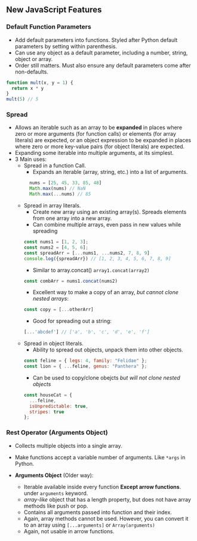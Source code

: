 ## New JavaScript Features

### Default Function Parameters
* Add default parameters into functions. Styled after Python default parameters by setting within parenthesis.
* Can use any object as a default parameter, including a number, string, object or array.
* Order still matters. Must also ensure any default parameters come after non-defaults.
```javascript
function mult(x, y = 1) {
  return x * y
}
mult(5) // 5
```
### Spread 
* Allows an iterable such as an array to be **expanded** in places where zero or more arguments (for function calls) or elements (for array literals) are expected, or an object expression to be expanded in places where zero or more key-value pairs (for object literals) are expected.
* Expanding some iterable into multiple arguments, at its simplest. 
* 3 Main uses:
    * Spread in a function Call.
        * Expands an iterable (array, string, etc.) into a list of arguments.
        ```javascript
          nums = [25, 45, 33, 85, 48]
          Math.max(nums) // NaN
          Math.max(...nums) // 85
        ```
    * Spread in array literals.
        * Create new array using an existing array(s). Spreads elements from one array into a new array.
        * Can combine multiple arrays, even pass in new values while spreading
        ```javascript
        const nums1 = [1, 2, 3];
        const nums2 = [4, 5, 6];
        const spreadArr = [...nums1, ...nums2, 7, 8, 9]
        console.log({spreadArr}) // [1, 2, 3, 4, 5, 6, 7, 8, 9]
        ```
        * Similar to array.concat() `array1.concat(array2)`
        ```javascript
        const combArr = nums1.concat(nums2)
        ```
        * Excellent way to make a copy of an array, *but cannot clone nested arrays*:
        ```javascript
        const copy = [...otherArr]
        ```
        * Good for spreading out a string: 
        ```javascript
        [...'abcdef'] // ['a', 'b', 'c', 'd', 'e', 'f']
        ```
    * Spread in object literals.
        * Ability to spread out objects, unpack them into other objects.
        ```javascript
        const feline = { legs: 4, family: "Felidae" };
        const lion = { ...feline, genus: "Panthera" };
        ```
        * Can be used to copy/clone obejcts *but will not clone nested objects*
        ```javascript
        const houseCat = {
          ...feline,
          isUnpredictable: true,
          stripes: true
        };
        ```

### Rest Operator (Arguments Object)
* Collects multiple objects into a single array.
* Make functions accept a variable number of arguments. Like `*args` in Python.

* **Arguments Object** (Older way):
    * Iterable available inside every function **Except arrow functions**. under `arguments` keyword.
    * *array-like* object that has a length property, but does not have array methods like push or pop. 
    * Contains all arguments passed into function and their index.
    * Again, array methods cannot be used. However, you can convert it to an array using `[...arguments]` or `Array(arguments)`
    * Again, not usable in arrow functions.

